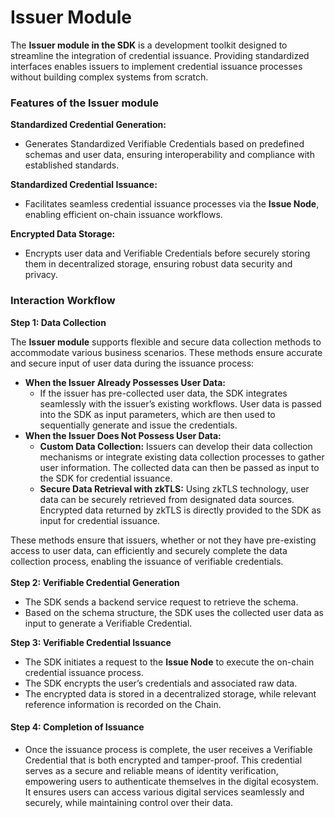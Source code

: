 # Issuer Module

The **Issuer module in the SDK** is a development toolkit designed to streamline the integration of credential issuance. Providing standardized interfaces enables issuers to implement credential issuance processes without building complex systems from scratch.

### Features of the Issuer module

**Standardized Credential Generation:**

* Generates Standardized Verifiable Credentials based on predefined schemas and user data, ensuring interoperability and compliance with established standards.

**Standardized Credential Issuance:**

* Facilitates seamless credential issuance processes via the **Issue Node**, enabling efficient on-chain issuance workflows.

**Encrypted Data Storage:**

* Encrypts user data and Verifiable Credentials before securely storing them in decentralized storage, ensuring robust data security and privacy.

### Interaction Workflow&#x20;

**Step 1: Data Collection**

The **Issuer module** supports flexible and secure data collection methods to accommodate various business scenarios. These methods ensure accurate and secure input of user data during the issuance process:

* **When the Issuer Already Possesses User Data:**
  * If the issuer has pre-collected user data, the SDK integrates seamlessly with the issuer’s existing workflows. User data is passed into the SDK as input parameters, which are then used to sequentially generate and issue the credentials.
* **When the Issuer Does Not Possess User Data:**
  * **Custom Data Collection:** Issuers can develop their data collection mechanisms or integrate existing data collection processes to gather user information. The collected data can then be passed as input to the SDK for credential issuance.
  * **Secure Data Retrieval with zkTLS:** Using zkTLS technology, user data can be securely retrieved from designated data sources. Encrypted data returned by zkTLS is directly provided to the SDK as input for credential issuance.

These methods ensure that issuers, whether or not they have pre-existing access to user data, can efficiently and securely complete the data collection process, enabling the issuance of verifiable credentials.\
\
**Step 2: Verifiable Credential Generation**

* The SDK sends a backend service request to retrieve the schema.
* Based on the schema structure, the SDK uses the collected user data as input to generate a Verifiable Credential.

**Step 3: Verifiable Credential Issuance**

* The SDK initiates a request to the **Issue Node** to execute the on-chain credential issuance process.
* The SDK encrypts the user’s credentials and associated raw data.
* The encrypted data is stored in a decentralized storage, while relevant reference information is recorded on the Chain.

#### **Step 4: Completion of Issuance**

* Once the issuance process is complete, the user receives a Verifiable Credential that is both encrypted and tamper-proof. This credential serves as a secure and reliable means of identity verification, empowering users to authenticate themselves in the digital ecosystem. It ensures users can access various digital services seamlessly and securely, while maintaining control over their data.
